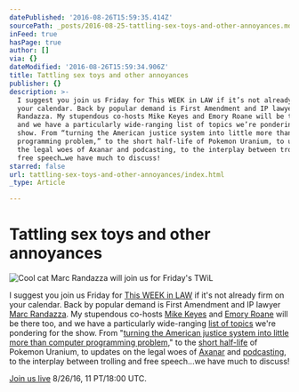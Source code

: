 ```yaml
---
datePublished: '2016-08-26T15:59:35.414Z'
sourcePath: _posts/2016-08-25-tattling-sex-toys-and-other-annoyances.md
inFeed: true
hasPage: true
author: []
via: {}
dateModified: '2016-08-26T15:59:34.906Z'
title: Tattling sex toys and other annoyances
publisher: {}
description: >-
  I suggest you join us Friday for This WEEK in LAW if it’s not already firm on
  your calendar. Back by popular demand is First Amendment and IP lawyer Marc
  Randazza. My stupendous co-hosts Mike Keyes and Emory Roane will be there too,
  and we have a particularly wide-ranging list of topics we’re pondering for the
  show. From “turning the American justice system into little more than computer
  programming problem,” to the short half-life of Pokemon Uranium, to updates on
  the legal woes of Axanar and podcasting, to the interplay between trolling and
  free speech…we have much to discuss!
starred: false
url: tattling-sex-toys-and-other-annoyances/index.html
_type: Article

---
```

# Tattling sex toys and other annoyances
![Cool cat Marc Randazza will join us for Friday's TWiL](https://the-grid-user-content.s3-us-west-2.amazonaws.com/8ccdcbcb-fb94-40e3-b731-1aabf8cdb306.jpg)

I suggest you join us Friday for [This WEEK in LAW][0] if it's not already firm on your calendar. Back by popular demand is First Amendment and IP lawyer [Marc Randazza][1]. My stupendous co-hosts [Mike Keyes][2] and [Emory Roane][3] will be there too, and we have a particularly wide-ranging [list of topics][4] we're pondering for the show. From "[turning the American justice system into little more than computer programming problem][5]," to the [short half-life][6] of Pokemon Uranium, to updates on the legal woes of [Axanar][7] and [podcasting][8], to the interplay between trolling and free speech...we have much to discuss!

[Join us live][9] 8/26/16, 11 PT/18:00 UTC.

[0]: http://twit.tv/twil "TWiL"
[1]: http://randazza.com/marc-j-randazza/ "Marc Randazza"
[2]: http://thetmca.com/author/jmichaelkeyes/ "Mike Keyes"
[3]: http://www.emoryr.info/ "Emory Roane"
[4]: https://tagpacker.com/user/thisweekinlaw?t=357 "TWiL 357 Discussion Points"
[5]: http://motherboard.vice.com/read/legalist-is-automating-the-lawsuit-strategy-peter-thiel-used-to-kill-gawker "Motherboard on Legalist"
[6]: http://www.chipchick.com/2016/08/pokemon-uranium.html "Fan-Made Pokémon Game Gets Shut Down by Nintendo"
[7]: http://www.nextbigfuture.com/2016/08/history-of-babylon-5-star-trek-ds9.html "History of Babylon 5 / Star Trek DS9 repeating with Star Trek Axanar and Star Trek Discovery"
[8]: http://arstechnica.com/tech-policy/2016/08/podcasting-patent-troll-fights-eff-on-appeal-hoping-to-save-itself/ "Podcasting patent troll fights EFF on appeal, hoping to save itself"
[9]: https://twit.tv/live "Watch TWiT Live"